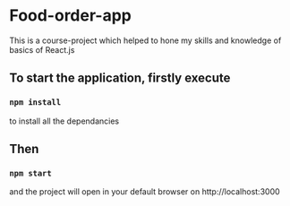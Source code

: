 # Food-order-app

This is a course-project which helped to hone my skills and knowledge of basics of React.js

## To start the application, firstly execute 

### `npm install`

to install all the dependancies

## Then

### `npm start`

and the project will open in your default browser on http://localhost:3000
